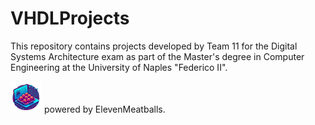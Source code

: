 # VHDLProjects
This repository contains projects developed by Team 11 for the Digital Systems Architecture exam as part of the Master's degree in Computer Engineering at the University of Naples "Federico II". 

<img src="https://raw.githubusercontent.com/Rasbon99/VHDLProjects/main/assets/logo.png" alt="drawing" width="50"/> powered by ElevenMeatballs.
